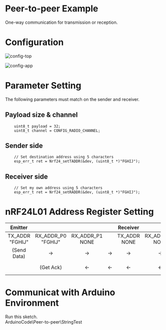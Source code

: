 # Peer-to-peer Example   
One-way communication for transmission or reception.   

# Configuration   

![config-top](https://user-images.githubusercontent.com/6020549/154790249-b1f28d18-7c60-4a55-b262-5d821adbbfc3.jpg)

![config-app](https://github.com/nopnop2002/esp-idf-mirf/assets/6020549/73e39ee3-9f25-44de-93d4-b46f70ce4c14)

# Parameter Setting
The following parameters must match on the sender and receiver.   

## Payload size & channel
```
	uint8_t payload = 32;
	uint8_t channel = CONFIG_RADIO_CHANNEL;
```

## Sender side
```
    // Set destination address using 5 characters
    esp_err_t ret = Nrf24_setTADDR(&dev, (uint8_t *)"FGHIJ");
```

## Receiver side
```
    // Set my own address using 5 characters
    esp_err_t ret = Nrf24_setRADDR(&dev, (uint8_t *)"FGHIJ");
```

# nRF24L01 Address Register Setting
|Emitter||||Receiver||||
|:-:|:-:|:-:|:-:|:-:|:-:|:-:|:-:|
|TX_ADDR<br>"FGHIJ"|RX_ADDR_P0<br>"FGHIJ"|RX_ADDR_P1<br>NONE||TX_ADDR<br>NONE|RX_ADDR_P0<br>NONE|RX_ADDR_P1<br>"FGHIJ"||
|(Send Data)|->|->|->|->|->|(Get Data)|Data to Receiver|
||(Get Ack)|<-|<-|<-|<-|(Send Ack)|Ack to Emitter|

# Communicat with Arduino Environment   
Run this sketch.   
ArduinoCode\Peer-to-peer\StringTest   

